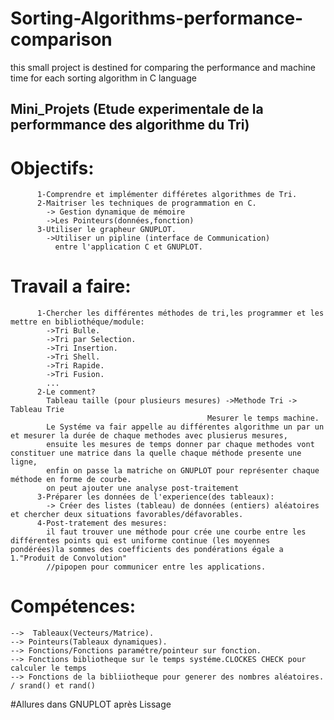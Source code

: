 # Sorting-Algorithms-performance-comparison
this small project is destined for comparing the performance and machine time for each sorting algorithm in C language


 ## Mini_Projets (Etude experimentale de la performmance des algorithme du Tri)
# Objectifs:
          1-Comprendre et implémenter différetes algorithmes de Tri.
          2-Maitriser les techniques de programmation en C.
            -> Gestion dynamique de mémoire
            ->Les Pointeurs(données,fonction)
          3-Utiliser le grapheur GNUPLOT.
            ->Utiliser un pipline (interface de Communication)
              entre l'application C et GNUPLOT.
# Travail a faire:
          1-Chercher les différentes méthodes de tri,les programmer et les mettre en bibliothéque/module:
            ->Tri Bulle.
            ->Tri par Selection.
            ->Tri Insertion.
            ->Tri Shell.
            ->Tri Rapide.
            ->Tri Fusion.
            ...
          2-Le comment?
            Tableau taille (pour plusieurs mesures) ->Methode Tri -> Tableau Trie
                                                Mesurer le temps machine.
            Le Systéme va fair appelle au différentes algorithme un par un et mesurer la durée de chaque methodes avec plusierus mesures,
            ensuite les mesures de temps donner par chaque methodes vont constituer une matrice dans la quelle chaque méthode presente une ligne,
            enfin on passe la matriche on GNUPLOT pour représenter chaque méthode en forme de courbe.
            on peut ajouter une analyse post-traitement
          3-Préparer les données de l'experience(des tableaux):
            -> Créer des listes (tableau) de données (entiers) aléatoires et chercher deux situations favorables/défavorables.
          4-Post-tratement des mesures:
            il faut trouver une méthode pour crée une courbe entre les différentes points qui est uniforme continue (les moyennes pondérées)la sommes des coefficients des pondérations égale a 1."Produit de Convolution"
            //pipopen pour communicer entre les applications. 

# Compétences:
    -->  Tableaux(Vecteurs/Matrice).
    --> Pointeurs(Tableaux dynamiques).
    --> Fonctions/Fonctions paramétre/pointeur sur fonction.
    --> Fonctions bibliotheque sur le temps systéme.CLOCKES CHECK pour calculer le temps
    --> Fonctions de la bibliiotheque pour generer des nombres aléatoires. / srand() et rand()

#Allures dans GNUPLOT après Lissage

